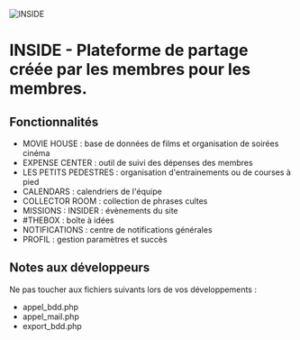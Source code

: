 ![INSIDE](http://77.206.45.128/inside/includes/icons/inside_readme.png)

# INSIDE - Plateforme de partage créée par les membres pour les membres.

## Fonctionnalités
- MOVIE HOUSE : base de données de films et organisation de soirées cinéma
- EXPENSE CENTER : outil de suivi des dépenses des membres
- LES PETITS PEDESTRES : organisation d'entrainements ou de courses à pied
- CALENDARS : calendriers de l'équipe
- COLLECTOR ROOM : collection de phrases cultes
- MISSIONS : INSIDER : évènements du site
- #THEBOX : boîte à idées
- NOTIFICATIONS : centre de notifications générales
- PROFIL : gestion paramètres et succès

## Notes aux développeurs
Ne pas toucher aux fichiers suivants lors de vos développements :
- appel_bdd.php
- appel_mail.php
- export_bdd.php
